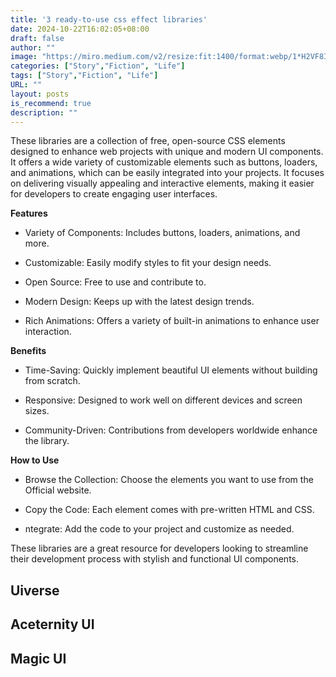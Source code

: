 ```yaml
---
title: '3 ready-to-use css effect libraries'
date: 2024-10-22T16:02:05+08:00
draft: false
author: ""
image: "https://miro.medium.com/v2/resize:fit:1400/format:webp/1*H2VF8IQ-uju6jJziJIXMrA.png"
categories: ["Story","Fiction", "Life"]
tags: ["Story","Fiction", "Life"]
URL: ""
layout: posts
is_recommend: true
description: ""
---
```


These libraries are a collection of free, open-source CSS elements designed to enhance web projects with unique and modern UI components. It offers a wide variety of customizable elements such as buttons, loaders, and animations, which can be easily integrated into your projects. It focuses on delivering visually appealing and interactive elements, making it easier for developers to create engaging user interfaces.

**Features**

- Variety of Components: Includes buttons, loaders, animations, and more.

- Customizable: Easily modify styles to fit your design needs.

- Open Source: Free to use and contribute to.

- Modern Design: Keeps up with the latest design trends.

- Rich Animations: Offers a variety of built-in animations to enhance user interaction.

**Benefits**

- Time-Saving: Quickly implement beautiful UI elements without building from scratch.

- Responsive: Designed to work well on different devices and screen sizes.

- Community-Driven: Contributions from developers worldwide enhance the library.

**How to Use**

- Browse the Collection: Choose the elements you want to use from the Official website.

- Copy the Code: Each element comes with pre-written HTML and CSS.

- ntegrate: Add the code to your project and customize as needed.

These libraries are a great resource for developers looking to streamline their development process with stylish and functional UI components.

## Uiverse

## Aceternity UI

## Magic UI


